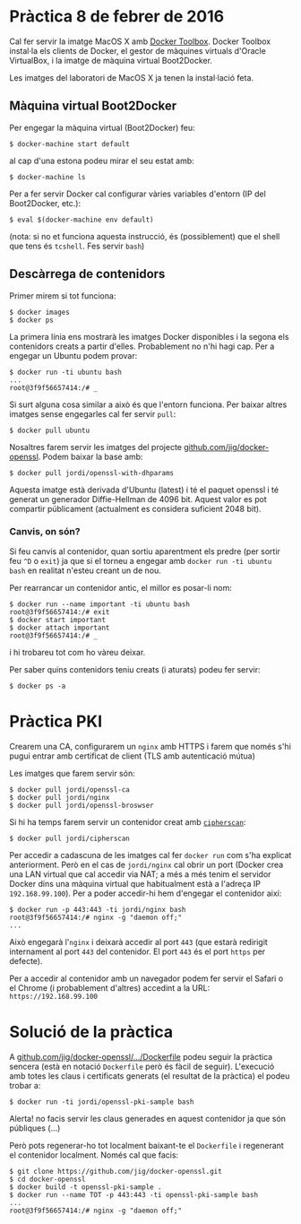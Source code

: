 # Pràctica 8 de febrer de 2016

Cal fer servir la imatge MacOS X amb [Docker Toolbox](https://www.docker.com/products/docker-toolbox).
Docker Toolbox instal·la els clients de Docker, el gestor de màquines virtuals d'Oracle VirtualBox, i 
la imatge de màquina virtual Boot2Docker.

Les imatges del laboratori de MacOS X ja tenen la instal·lació feta.

## Màquina virtual Boot2Docker

Per engegar la màquina virtual (Boot2Docker) feu:

```
$ docker-machine start default
```

al cap d'una estona podeu mirar el seu estat amb:

```
$ docker-machine ls
```

Per a fer servir Docker cal configurar vàries variables d'entorn (IP del Boot2Docker, etc.):

```
$ eval $(docker-machine env default)
```

(nota: si no et funciona aquesta instrucció, és (possiblement) que el shell que tens és `tcshell`. Fes servir `bash`)

## Descàrrega de contenidors

Primer mirem si tot funciona:

```
$ docker images
$ docker ps
```

La primera línia ens mostrarà les imatges Docker disponibles i la segona els contenidors creats a partir d'elles.
Probablement no n'hi hagi cap. Per a engegar un Ubuntu podem provar:

```
$ docker run -ti ubuntu bash
...
root@3f9f56657414:/# _ 
```

Si surt alguna cosa similar a això és que l'entorn funciona. Per baixar altres imatges sense engegarles cal fer servir `pull`:

```
$ docker pull ubuntu
```

Nosaltres farem servir les imatges del projecte [github.com/jig/docker-openssl](https://github.com/jig/docker-openssl). 
Podem baixar la base amb:
 
```
$ docker pull jordi/openssl-with-dhparams
```

Aquesta imatge està derivada d'Ubuntu (latest) i té el paquet openssl i té generat un generador Diffie-Hellman 
de 4096 bit. Aquest valor es pot compartir públicament (actualment es considera suficient 2048 bit).

### Canvis, on són?

Si feu canvis al contenidor, quan sortiu aparentment els predre (per sortir feu `^D` o `exit`) ja que si 
el torneu a engegar amb `docker run -ti ubuntu bash` en realitat n'esteu creant un de nou.

Per rearrancar un contenidor antic, el millor es posar-li nom:

```
$ docker run --name important -ti ubuntu bash
root@3f9f56657414:/# exit
$ docker start important
$ docker attach important
root@3f9f56657414:/# _
```

i hi trobareu tot com ho vàreu deixar.

Per saber quins contenidors teniu creats (i aturats) podeu fer servir:

```
$ docker ps -a
```

# Pràctica PKI

Crearem una CA, configurarem un `nginx` amb HTTPS i farem que només s'hi pugui entrar amb certificat 
de client (TLS amb autenticació mútua)

Les imatges que farem servir són:
 
```
$ docker pull jordi/openssl-ca
$ docker pull jordi/nginx
$ docker pull jordi/openssl-broswser
```

Si hi ha temps farem servir un contenidor creat amb [`cipherscan`](https://github.com/jvehent/cipherscan):

```
$ docker pull jordi/cipherscan
```

Per accedir a cadascuna de les imatges cal fer `docker run` com s'ha explicat anteriorment.
Però en el cas de `jordi/nginx` cal obrir un port (Docker crea una LAN virtual que cal accedir via NAT; 
a més a més tenim el servidor Docker dins una màquina virtual que habitualment està a l'adreça 
IP `192.168.99.100`). Per a poder accedir-hi hem d'engegar el contenidor així:

```
$ docker run -p 443:443 -ti jordi/nginx bash
root@3f9f56657414:/# nginx -g "daemon off;"
...
```

Això engegarà l'`nginx` i deixarà accedir al port `443` (que estarà redirigit internament al port 
`443` del contenidor. El port `443` és el port `https` per defecte).

Per a accedir al contenidor amb un navegador podem fer servir el Safari o el Chrome 
(i probablement d'altres) accedint a la URL: `https://192.168.99.100`

# Solució de la pràctica

A [github.com/jig/docker-openssl/.../Dockerfile](https://github.com/jig/docker-openssl/blob/master/Dockerfile) podeu seguir la pràctica sencera
(està en notació `Dockerfile` però és fàcil de seguir). L'execució amb totes les claus i certificats generats (el resultat de la pràctica) el podeu trobar a:

```
$ docker run -ti jordi/openssl-pki-sample bash
```

Alerta! no facis servir les claus generades en aquest contenidor ja que són públiques (...)

Però pots regenerar-ho tot localment baixant-te el `Dockerfile` i regenerant el contenidor localment. Només cal que facis:

```
$ git clone https://github.com/jig/docker-openssl.git
$ cd docker-openssl
$ docker build -t openssl-pki-sample .
$ docker run --name TOT -p 443:443 -ti openssl-pki-sample bash
...
root@3f9f56657414:/# nginx -g "daemon off;"
```
